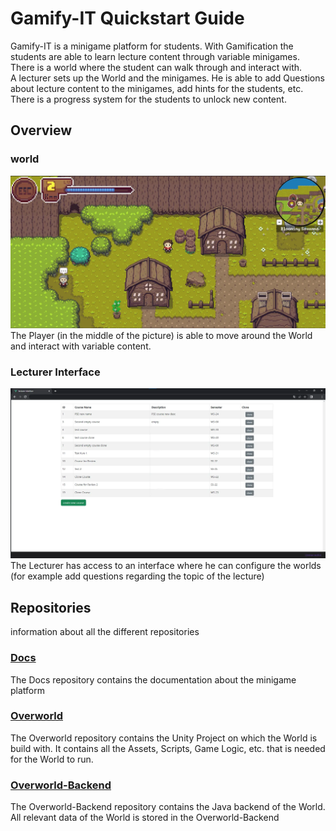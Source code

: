 # Gamify-IT Quickstart Guide

Gamify-IT is a minigame platform for students. With Gamification the students are able to learn lecture content through variable minigames. There is a world where the student can walk through and interact with.  
A lecturer sets up the World and the minigames. He is able to add Questions about lecture content to the minigames, add hints for the students, etc.  
There is a progress system for the students to unlock new content.

## Overview

### world

![World](https://raw.githubusercontent.com/Gamify-IT/docs/main/images/overworld.webp)
The Player (in the middle of the picture) is able to move around the World and interact with variable content.

### Lecturer Interface

![Lecturer Interface](https://raw.githubusercontent.com/Gamify-IT/docs/main/images/lecturer-interface.webp)
The Lecturer has access to an interface where he can configure the worlds (for example add questions regarding the topic of the lecture)

## Repositories

information about all the different repositories

### [Docs](https://github.com/Gamify-IT/docs)

The Docs repository contains the documentation about the minigame platform

### [Overworld](https://github.com/Gamify-IT/overworld)

The Overworld repository contains the Unity Project on which the World is build with. It contains all the Assets, Scripts, Game Logic, etc. that is needed for the World to run.

### [Overworld-Backend](https://github.com/Gamify-IT/overworld-backend)

The Overworld-Backend repository contains the Java backend of the World. All relevant data of the World is stored in the Overworld-Backend
